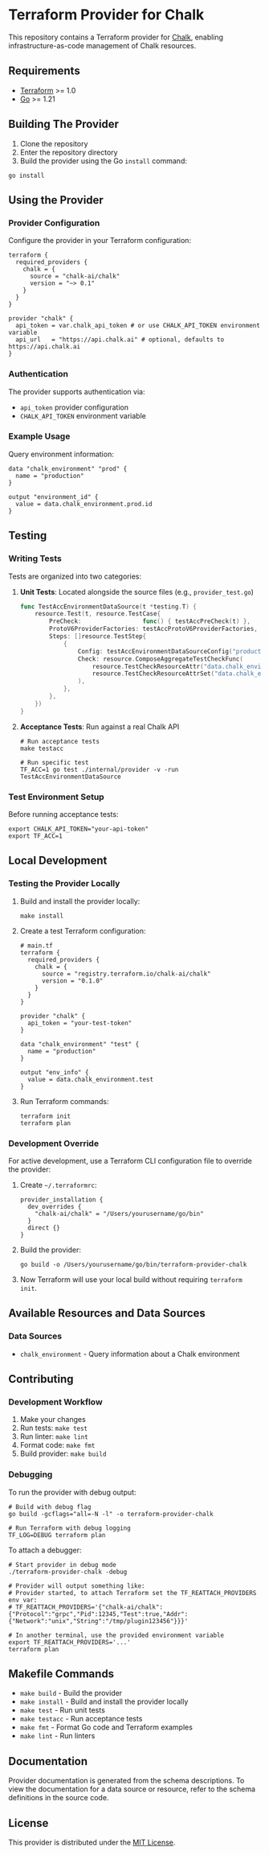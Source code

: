 # Terraform Provider for Chalk

This repository contains a Terraform provider for [Chalk](https://chalk.ai), enabling infrastructure-as-code management of Chalk resources.

## Requirements

- [Terraform](https://www.terraform.io/downloads.html) >= 1.0
- [Go](https://golang.org/doc/install) >= 1.21

## Building The Provider

1. Clone the repository
2. Enter the repository directory
3. Build the provider using the Go `install` command:

```shell
go install
```

## Using the Provider

### Provider Configuration

Configure the provider in your Terraform configuration:

```hcl
terraform {
  required_providers {
    chalk = {
      source = "chalk-ai/chalk"
      version = "~> 0.1"
    }
  }
}

provider "chalk" {
  api_token = var.chalk_api_token # or use CHALK_API_TOKEN environment variable
  api_url   = "https://api.chalk.ai" # optional, defaults to https://api.chalk.ai
}
```

### Authentication

The provider supports authentication via:
- `api_token` provider configuration
- `CHALK_API_TOKEN` environment variable

### Example Usage

Query environment information:

```hcl
data "chalk_environment" "prod" {
  name = "production"
}

output "environment_id" {
  value = data.chalk_environment.prod.id
}
```

## Testing

### Writing Tests

Tests are organized into two categories:

1. **Unit Tests**: Located alongside the source files (e.g., `provider_test.go`)
   ```go
   func TestAccEnvironmentDataSource(t *testing.T) {
       resource.Test(t, resource.TestCase{
           PreCheck:                 func() { testAccPreCheck(t) },
           ProtoV6ProviderFactories: testAccProtoV6ProviderFactories,
           Steps: []resource.TestStep{
               {
                   Config: testAccEnvironmentDataSourceConfig("production"),
                   Check: resource.ComposeAggregateTestCheckFunc(
                       resource.TestCheckResourceAttr("data.chalk_environment.test", "name", "production"),
                       resource.TestCheckResourceAttrSet("data.chalk_environment.test", "id"),
                   ),
               },
           },
       })
   }
   ```

2. **Acceptance Tests**: Run against a real Chalk API
   ```shell
   # Run acceptance tests
   make testacc
   
   # Run specific test
   TF_ACC=1 go test ./internal/provider -v -run TestAccEnvironmentDataSource
   ```

### Test Environment Setup

Before running acceptance tests:

```shell
export CHALK_API_TOKEN="your-api-token"
export TF_ACC=1
```

## Local Development

### Testing the Provider Locally

1. Build and install the provider locally:
   ```shell
   make install
   ```

2. Create a test Terraform configuration:
   ```hcl
   # main.tf
   terraform {
     required_providers {
       chalk = {
         source = "registry.terraform.io/chalk-ai/chalk"
         version = "0.1.0"
       }
     }
   }

   provider "chalk" {
     api_token = "your-test-token"
   }

   data "chalk_environment" "test" {
     name = "production"
   }

   output "env_info" {
     value = data.chalk_environment.test
   }
   ```

3. Run Terraform commands:
   ```shell
   terraform init
   terraform plan
   ```

### Development Override

For active development, use a Terraform CLI configuration file to override the provider:

1. Create `~/.terraformrc`:
   ```hcl
   provider_installation {
     dev_overrides {
       "chalk-ai/chalk" = "/Users/yourusername/go/bin"
     }
     direct {}
   }
   ```

2. Build the provider:
   ```shell
   go build -o /Users/yourusername/go/bin/terraform-provider-chalk
   ```

3. Now Terraform will use your local build without requiring `terraform init`.

## Available Resources and Data Sources

### Data Sources

- `chalk_environment` - Query information about a Chalk environment

## Contributing

### Development Workflow

1. Make your changes
2. Run tests: `make test`
3. Run linter: `make lint`
4. Format code: `make fmt`
5. Build provider: `make build`

### Debugging

To run the provider with debug output:

```shell
# Build with debug flag
go build -gcflags="all=-N -l" -o terraform-provider-chalk

# Run Terraform with debug logging
TF_LOG=DEBUG terraform plan
```

To attach a debugger:

```shell
# Start provider in debug mode
./terraform-provider-chalk -debug

# Provider will output something like:
# Provider started, to attach Terraform set the TF_REATTACH_PROVIDERS env var:
# TF_REATTACH_PROVIDERS='{"chalk-ai/chalk":{"Protocol":"grpc","Pid":12345,"Test":true,"Addr":{"Network":"unix","String":"/tmp/plugin123456"}}}'

# In another terminal, use the provided environment variable
export TF_REATTACH_PROVIDERS='...'
terraform plan
```

## Makefile Commands

- `make build` - Build the provider
- `make install` - Build and install the provider locally
- `make test` - Run unit tests
- `make testacc` - Run acceptance tests
- `make fmt` - Format Go code and Terraform examples
- `make lint` - Run linters

## Documentation

Provider documentation is generated from the schema descriptions. To view the documentation for a data source or resource, refer to the schema definitions in the source code.

## License

This provider is distributed under the [MIT License](LICENSE).
